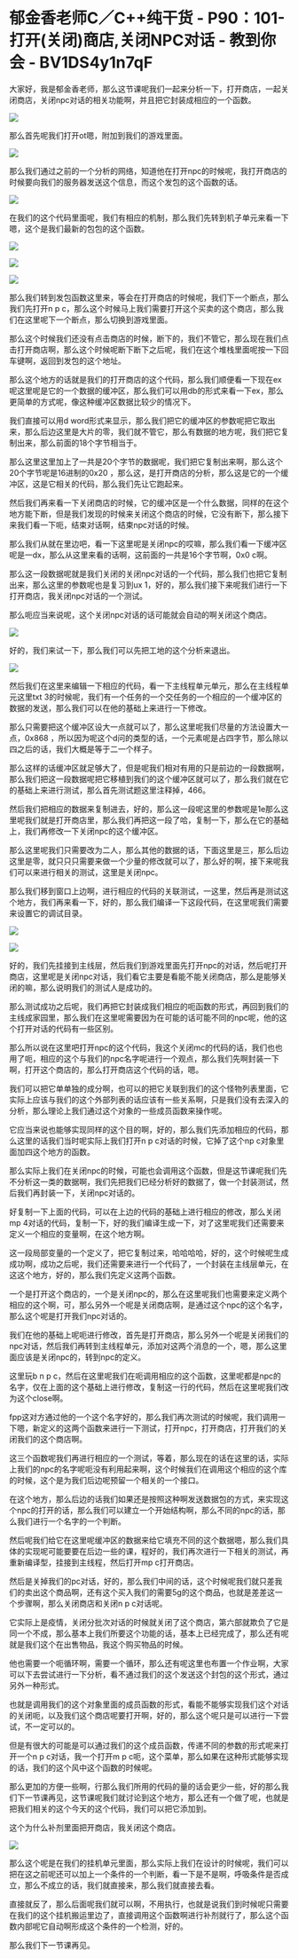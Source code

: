 # 郁金香老师C／C++纯干货 - P90：101-打开(关闭)商店,关闭NPC对话 - 教到你会 - BV1DS4y1n7qF

大家好，我是郁金香老师，那么这节课呢我们一起来分析一下，打开商店，一起关闭商店，关闭npc对话的相关功能啊，并且把它封装成相应的一个函数。



![](img/ff98e3629dc661f8416a9b14ac6423b7_1.png)

那么首先呢我们打开ot嗯，附加到我们的游戏里面。

![](img/ff98e3629dc661f8416a9b14ac6423b7_3.png)

那么我们通过之前的一个分析的网络，知道他在打开npc的时候呢，我打开商店的时候要向我们的服务器发送这个信息，而这个发包的这个函数的话。



![](img/ff98e3629dc661f8416a9b14ac6423b7_5.png)

在我们的这个代码里面呢，我们有相应的机制，那么我们先转到机子单元来看一下嗯，这个是我们最新的包包的这个函数。



![](img/ff98e3629dc661f8416a9b14ac6423b7_7.png)

![](img/ff98e3629dc661f8416a9b14ac6423b7_8.png)

![](img/ff98e3629dc661f8416a9b14ac6423b7_9.png)

那么我们转到发包函数这里来，等会在打开商店的时候呢，我们下一个断点，那么我们先打开n p c，那么这个时候马上我们需要打开这个买卖的这个商店，那么我们在这里呢下一个断点，那么切换到游戏里面。

那么这个时候我们还没有点击商店的时候，断下的，我们不管它，那么现在我们点击打开商店啊，那么这个时候呢断下断下之后呢，我们在这个堆栈里面呢按一下回车键啊，返回到发包的这个地址。

那么这个地方的话就是我们的打开商店的这个代码，那么我们顺便看一下现在ex呢这里呢是它的一个数据的缓冲区，那么我们可以用db的形式来看一下ex，那么更简单的方式呢，像这种缓冲区数据比较少的情况下。

我们直接可以用d word形式来显示，那么我们把它的缓冲区的参数呢把它取出来，那么后边这里是大片的零，我们就不管它，那么有数据的地方呢，我们把它复制出来，那么前面的18个字节相当于。

那么这里这里加上了一共是20个字节的数据呢，我们把它复制出来啊，那么这个20个字节呢是16进制的0x20 ，那么这，是打开商店的分析，那么这是它的一个缓冲区，这是它相关的代码，那么我们先让它跑起来。

然后我们再来看一下关闭商店的时候，它的缓冲区是一个什么数据，同样的在这个地方能下断，但是我们发现的时候来关闭这个商店的时候，它没有断下，那么接下来我们看一下呃，结束对话啊，结束npc对话的时候。

那么我们从就在里边吧，看一下这里呢是关闭npc的哎嘛，那么我们看一下缓冲区呢是一dx，那么从这里来看的话啊，这前面的一共是16个字节啊，0x0 c啊。

那么这一段数据呢就是我们关闭的关闭npc对话的一个代码，那么我们也把它复制出来，那么这里的参数呢也是复习到ux 1，好的，那么我们接下来呢我们进行一下打开商店，我关闭npc对话的一个测试。

那么呃应当来说呢，这个关闭npc对话的话可能就会自动的啊关闭这个商店。

![](img/ff98e3629dc661f8416a9b14ac6423b7_11.png)

好的，我们来试一下，那么我们可以先把工地的这个分析来退出。

![](img/ff98e3629dc661f8416a9b14ac6423b7_13.png)

然后我们在这里来编辑一下相应的代码，看一下主线程单元单元，那么在主线程单元这里txt 3的时候呢，我们有一个任务的一个交任务的一个相应的一个缓冲区的数据的发送，那么我们可以在他的基础上来进行一下修改。

那么只需要把这个缓冲区设大一点就可以了，那么这里呢我们尽量的方法设置大一点，0x868 ，所以因为呢这个d问的类型的话，一个元素呢是占四字节，那么除以四之后的话，我们大概是等于二一个样子。

那么这样的话缓冲区就足够大了，但是呢我们相对有用的只是前边的一段数据啊，那么我们把这一段数据呢把它移植到我们的这个缓冲区就可以了，那么我们就在它的基础上来进行测试，那么首先测试题这里注释掉，466。

然后我们把相应的数据来复制进去，好的，那么这一段呢这里的参数呢是1e那么这里呢我们就是打开商店里，那么我们再把这一段了哈，复制一下，那么在它的基础上，我们再修改一下关闭npc的这个缓冲区。

那么这里呢我们只需要改为二人，那么其他的数据的话，下面这里是三，那么后边这里是零，就只只只需要来做一个少量的修改就可以了，那么好的啊，接下来呢我们可以来进行相关的测试，这里是关闭npc。

那么我们移到窗口上边啊，进行相应的代码的关联测试，一这里，然后再是测试这个地方，我们再来看一下，好的，那么我们编译一下这段代码，在这里呢我们需要来设置它的调试目录。



![](img/ff98e3629dc661f8416a9b14ac6423b7_15.png)

![](img/ff98e3629dc661f8416a9b14ac6423b7_16.png)

好的，我们先挂接到主线层，然后我们到游戏里面先打开npc的对话，然后呢打开商店，这里呢是关闭npc对话，我们看它主要是看能不能关闭商店，那么是能够关闭的嘛，那么说明我们的测试人是成功的。

那么测试成功之后呢，我们再把它封装成我们相应的呃函数的形式，再回到我们的主线成家园里，那么我们在这里呢需要因为在可能的话可能不同的npc呢，他的这个打开对话的代码有一些区别。

那么所以说在这里吧打开npc的这个代码，我这个关闭mc的代码的话，我们也也用了呃，相应的这个与我们的npc名字呢进行一个观点，那么我们先啊封装一下啊，打开这个商店的，那么打开商店这个代码的话，嗯。

我们可以把它单单独的成分啊，也可以的把它关联到我们的这个怪物列表里面，它实际上应该与我们的这个外部列表的话应该有一些关系啊，只是我们没有去深入的分析，那么理论上我们通过这个对象的一些成员函数来操作呢。

它应当来说也能够实现同样的这个目的啊，好的，那么我们先添加相应的代码，那么这里的话我们当时呢实际上我们打开n p c对话的时候，它掉了这个np c对象里面加四这个地方的函数。

那么实际上我们在关闭npc的时候，可能也会调用这个函数，但是这节课呢我们先不分析这一类的数据啊，我们先把我们已经分析好的数据了，做一个封装测试，然后我们再封装一下，关闭npc对话的。

好复制一下上面的代码，可以在上边的代码的基础上进行相应的修改，那么关闭mp 4对话的代码，复制一下，好的我们编译生成一下，对了这里呢我们还需要来定义一个相应的变量啊，在这个地方啊。

这一段局部变量的一个定义了，把它复制过来，哈哈哈哈，好的，这个时候呢生成成功啊，成功之后呢，我们还需要来进行一个代码了，一个封装在主线层单元，在这这个地方，好的，那么我们先定义这两个函数。

一个是打开这个商店的，一个是关闭npc的，那么在这里呢我们也需要来定义两个相应的这个啊，可，那么另外一个呢是关闭商店啊，是通过这个npc的这个名字，那么这个呢是打开我们npc对话的。

我们在他的基础上呢呃进行修改，首先是打开商店，那么另外一个呢是关闭我们的npc对话，然后我们再转到主线程单元，添加对这两个消息的一个，嗯，那么这里面应该是关闭npc的，转到npc的定义。

这里玩b n p c，然后在这里呢我们在呃调用相应的这个函数，这里呢都是npc的名字，仅在上面的这个基础上进行修改，复制这一行的代码，然后在这里呢我们改为这个close啊。

fpp这对方通过他的一个这个名字好的，那么我们再次测试的时候呢，我们调用一下嗯，新定义的这两个函数来进行一下测试，打开npc，打开商店，打开我们的关闭我们的这个商店啊。

这三个函数呢我们再进行相应的一个测试，等着，那么现在的话在这里的话，实际上我们的npc的名字呢呃没有利用起来啊，这个时候我们在调用这个相应的这个库的时候，这个是为我们后边呢预留一个相关的一个接口。

在这个地方，那么后边的话我们如果还是按照这种啊发送数据包的方式，来实现这个npc的打开的话，那么我们可以建立一个开始结构啊，那么不同的npc的话，那么我们进行一个名字的一个判断。

然后呢我们给它在这里呢缓冲区的数据来给它填充不同的这个数据嗯，那么我们具体的实现呢可能要要在后边一些的课，程好的，我们再次进行一下相关的测试，再重新编译型，挂接到主线程，然后打开mp c打开商店。

然后是关掉我们的pc对话，好的，那么我们中间的话，这个时候呢我们就只差我们的卖出这个商品啊，还有这个买入我们的需要5g的这个商品，也就是差差这一个步骤啊，那么关闭商店和关闭n p c对话呢。

它实际上是疫情，关闭分批次对话的时候就关闭了这个商店，第六部就欺负了它是同一个不成，那么基本上我们所要这个功能的话，基本上已经完成了，那么还有呢就是我们这个在出售物品，我这个购买物品的时候。

他也需要一个呃循环啊，需要一个循环，那么还有呢这里也布置一个作业啊，大家可以下去尝试进行一下分析，看不通过我们的这个发送这个封包的这个形式，通过另外一种形式。

也就是调用我们的这个对象里面的成员函数的形式，看能不能够实现我们这个对话的关闭呃，以及我们这个商店呢要打开啊，好的，那么这个呢只是可以进行一下尝试，不一定可以的。

但是有很大的可能是可以通过我们的这个成员函数，传递不同的参数的形式呢来打开一个n p c对话，我一个打开m p c呃，这个菜单，那么如果在这种形式能够实现的话，我们的这个风中这个函数的时候呢。

那么更加的方便一些啊，行那么我们所用的代码的量的话会更少一些，好的那么我们下一节课再见，这节课呢我们就讨论到这个地方，那么还有一个做了呢，也就是把我们相关的这个今天的这个代码，我们可以把它添加到。

这个为什么补剂里面把开商店，我关闭这个商店。

![](img/ff98e3629dc661f8416a9b14ac6423b7_18.png)

那么这个呢是在我们的挂机单元里面，那么实际上我们在设计的时候呢，我们可以把在这之前呢还可以加上一个条件的一个判断，看一下是不是啊，呼吸条件是否成立，那么不成立的话，我们就直接来，那么我们就直接去看。

直接就反了，那么后面呢我们就可以啊，不用执行，也就是说我们到时候呢只需要在我们的这个挂机搬运里边了，直接调用这个函数啊进行补剂就行了，那么这个函数内部呢它自动啊形成这个条件的一个检测，好的。

那么我们下一节课再见。
